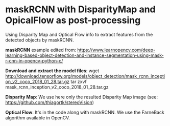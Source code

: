 # maskRCNN with DisparityMap and OpicalFlow as post-processing
Using Disparity Map and Optical Flow info to extract features from the detected objects by maskRCNN.

**maskRCNN** example edited from: https://www.learnopencv.com/deep-learning-based-object-detection-and-instance-segmentation-using-mask-r-cnn-in-opencv-python-c/

**Download and extract the model files**: 
wget http://download.tensorflow.org/models/object_detection/mask_rcnn_inception_v2_coco_2018_01_28.tar.gz 
tar zxvf mask_rcnn_inception_v2_coco_2018_01_28.tar.gz

**Disparity Map**: We use here only the resulted Disparity Map image (see: https://github.com/thiagortk/stereoVision)

**Optical Flow**: It's in the code along with maskRCNN. We use the FarneBack algorithm available in OpenCV.
